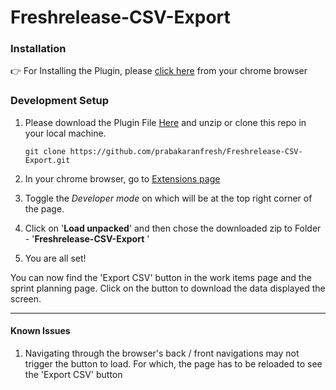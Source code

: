 # Freshrelease-CSV-Export

### Installation

:point_right: For Installing the Plugin, please [click here](https://chrome.google.com/webstore/detail/freshrelease-csv-export/jpjbbkbebfiickldilekohjchcmoabej) from your chrome browser


### Development Setup
 1. Please download the Plugin File
    [Here](https://github.com/prabakaranfresh/Freshrelease-CSV-Export/archive/master.zip) and unzip or clone this repo in your local machine.
    
     `git clone https://github.com/prabakaranfresh/Freshrelease-CSV-Export.git`

 2. In your chrome browser, go to [Extensions page](chrome://extensions/)
 3. Toggle the *Developer mode* on which will be at the top right corner of the page.
 4. Click on '**Load unpacked**' and then chose the downloaded zip to Folder - '**Freshrelease-CSV-Export** ' 
 5. You are all set!



You can now find the 'Export CSV' button in the work items page and the sprint planning page. Click on the button to download the data displayed the screen.

---

#### Known Issues
 1. Navigating through the browser's back / front navigations may not trigger the button to load. For which, the page has to be reloaded to see the 'Export CSV' button

